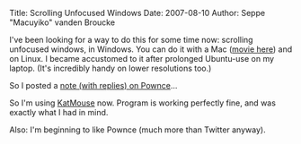 Title: Scrolling Unfocused Windows
Date: 2007-08-10
Author: Seppe "Macuyiko" vanden Broucke

I've been looking for a way to do this for some time now: scrolling unfocused windows, in Windows. You can do it with a Mac ([movie here](http://macromates.com/movies/move_inactive_window.mov)) and on Linux. I became accustomed to it after prolonged Ubuntu-use on my laptop. (It's incredibly handy on lower resolutions too.)  
So I posted a [note (with replies) on Pownce](http://www.pownce.com/Macuyiko/notes/484571/)...  
So I'm using [KatMouse](http://www.code-scout.net/katmouse/) now. Program is working perfectly fine, and was exactly what I had in mind.  
Also: I'm beginning to like Pownce (much more than Twitter anyway). 